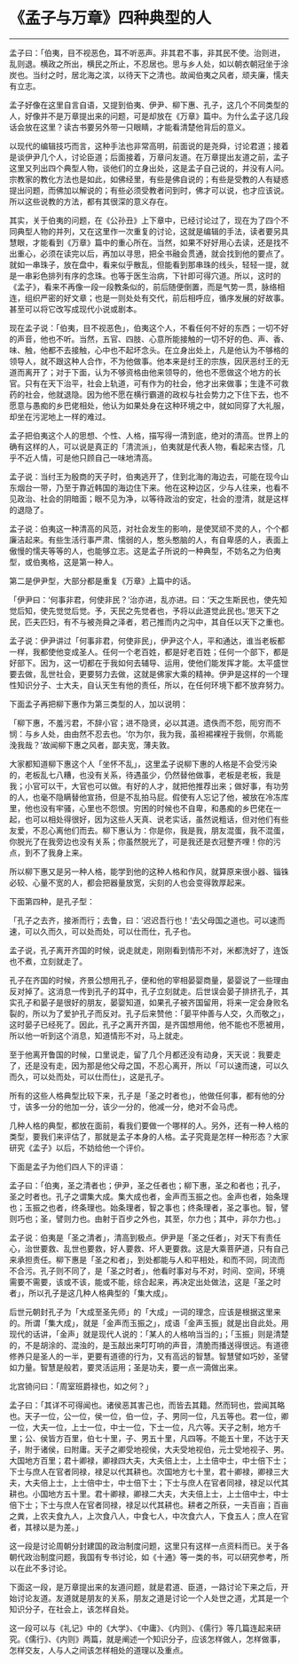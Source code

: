 # 《孟子与万章》四种典型的人

------

孟子曰：「伯夷，目不视恶色，耳不听恶声。非其君不事，非其民不使。治则进，乱则退。横政之所出，横民之所止，不忍居也。思与乡人处，如以朝衣朝冠坐于涂炭也。当纣之时，居北海之滨，以待天下之清也。故闻伯夷之风者，顽夫廉，懦夫有立志。

孟子好像在这里自言自语，又提到伯夷、伊尹、柳下惠、孔子，这几个不同类型的人，好像并不是万章提出来的问题，可是却放在《万章》篇中。为什么孟子这几段话会放在这里？读古书要另外带一只眼睛，才能看清楚他背后的意义。

以现代的编辑技巧而言，这种手法也非常高明，前面说的是尧舜，讨论君道；接着是谈伊尹几个人，讨论臣道；后面接着，万章问友道。在万章提出友道之前，孟子这里又列出四个典型人物，谈他们的立身出处，这是孟子自己说的，并没有人问。宗教家的教化方法也是如此，如佛经里，有些是佛自说的；有些是受教的人有疑惑提出问题，而佛加以解说的；有些必须受教者问到时，佛才可以说，也才应该说。所以这些说教的方法，都有其很深的意义存在。

其实，关于伯夷的问题，在《公孙丑》上下章中，已经讨论过了，现在为了四个不同典型人物的并列，又在这里作一次重复的讨论，这就是编辑的手法，读者要另具慧眼，才能看到《万章》篇中的重心所在。当然，如果不好好用心去读，还是找不出重心，必须在读完以后，再加以寻思，把全书融会贯通，就会找到他的要点了。就如一串珠子，放在盘中，看来似乎散乱，但能看到那串珠的线头，轻轻一提，就是一串彩色排列有序的念珠。也等于医生治病，下针即可得穴道。所以，这时的《孟子》，看来不再像一段一段教条似的，前后随便倒置，而是气势一贯，脉络相连，组织严密的好文章；也是一则处处有交代，前后相呼应，循序发展的好故事。甚至可以将它改写成现代小说或剧本。

现在孟子说：「伯夷，目不视恶色」，伯夷这个人，不看任何不好的东西；一切不好的声音，他也不听。当然，五官、四肢、心意所能接触的一切不好的色、声、香、味、触，他都不去接触，心中也不起坏念头。在立身出处上，凡是他认为不够格的领导人，就不跟这种人合作，不为他做事。他本来是纣王的宗族，因厌恶纣王的无道而离开了；对于下面，认为不够资格由他来领导的，他也不愿做这个地方的长官。只有在天下治平，社会上轨道，可有作为的社会，他才出来做事；生逢不可救药的社会，他就退隐。因为他不愿在横行霸道的政权与社会势力之下住下去，也不愿意与愚痴的乡巴佬相处，他认为如果处身在这种环境之中，就如同穿了大礼服，却坐在污泥地上一样的难过。

孟子把伯夷这个人的思想、个性、人格，描写得一清到底，绝对的清高。世界上的确有这样的人，可以说是真正的「清流派」，伯夷就是代表人物，看起来古怪，几乎不近人情，可是他只顾自己一味地清高。

孟子说：当纣王为殷商的天子时，伯夷逃开了，住到北海的海边去，可能在现今山东烟台一带，乃至于靠近韩国的海边住下来。他在这种边区，少与人往来，也看不见政治、社会的阴暗面；眼不见为净，以等待政治的安定，社会的澄清，就是这样的退隐了。

孟子说：伯夷这一种清高的风范，对社会发生的影响，是使冥顽不灵的人，个个都廉洁起来。有些生活行事严肃、懦弱的人，憨头憨脑的人，有自卑感的人，表面上傲慢的懦夫等等的人，也能够立志。这是孟子所说的一种典型，不妨名之为伯夷型，或伯夷格，这是第一种人。

第二是伊尹型，大部分都是重复《万章》上篇中的话。

「伊尹曰：‘何事非君，何使非民？’治亦进，乱亦进。曰：‘天之生斯民也，使先知觉后知，使先觉觉后觉。予，天民之先觉者也，予将以此道觉此民也。’思天下之民，匹夫匹妇，有不与被尧舜之泽者，若己推而内之沟中，其自任以天下之重也。

孟子说：伊尹讲过「何事非君，何使非民」，伊尹这个人，平和通达，谁当老板都一样，我都使他变成圣人。任何一个老百姓，都是好老百姓；任何一个部下，都是好部下。因为，这一切都在于我如何去辅导、运用，使他们能发挥才能。太平盛世要去做，乱世社会，更要努力去做，这就是佛家大乘的精神。伊尹是这样的一个理性知识分子、士大夫，自认天生有他的责任，所以，在任何环境下都不放弃努力。

下面孟子再把柳下惠作为第三类型的人，加以说明：

「柳下惠，不羞污君，不辞小官；进不隐贤，必以其道。遗佚而不怨，阨穷而不悯：与乡人处，由由然不忍去也。‘尔为尔，我为我，虽袒裼裸裎于我侧，尔焉能浼我哉？’故闻柳下惠之风者，鄙夫宽，薄夫敦。

大家都知道柳下惠这个人「坐怀不乱」，这里孟子说柳下惠的人格是不会受污染的，老板乱七八糟，也没有关系，待遇虽少，仍然替他做事，老板是老板，我是我；小官可以干，大官也可以做。有好的人才，就把他推荐出来；做好事，有功劳的人，也毫不隐瞒替他宣扬，但是不乱拍马屁。假使有人忘记了他，被放在冷冻库里，他也没有牢骚，心里也不怨恨。穷困的时候也不自卑，和愚痴的乡巴佬在一起，也可以相处得很好，因为这些人天真、说老实话，虽然说粗话，但对他们有些友爱，不忍心离他们而去。柳下惠认为：你是你，我是我，朋友混蛋，我不混蛋，你脱光了在我旁边也没有关系；你虽然脱光了，可是我还是衣冠整齐哩！你的污点，到不了我身上来。

所以柳下惠又是另一种人格，能学到他的这种人格和作风，就算原来很小器、锱铢必较、心量不宽的人，都会把器量放宽，尖刻的人也会变得敦厚起来。

下面第四种，是孔子型：

「孔子之去齐，接淅而行；去鲁，曰：‘迟迟吾行也！’去父母国之道也。可以速而速，可以久而久，可以处而处，可以仕而仕，孔子也。

孟子说，孔子离开齐国的时候，说走就走，刚刚看到情形不对，米都洗好了，连饭也不煮，立刻就走了。

孔子在齐国的时候，齐景公想用孔子，便和他的宰相晏婴商量，晏婴说了一些理由反对掉了。这消息一传到孔子的耳中，孔子立刻就走。后世误会晏子排挤孔子，其实孔子和晏子是很好的朋友，晏婴知道，如果孔子被齐国留用，将来一定会身败名裂的，所以为了爱护孔子而反对。孔子后来赞他：「晏平仲善与人交，久而敬之」，这时晏子已经死了。因此，孔子之离开齐国，是齐国想用他，他不能也不愿被用，所以他一听到这个消息，知道情形不对，马上就走。

至于他离开鲁国的时候，口里说走，留了几个月都还没有动身，天天说：我要走了，还是没有走，因为那是他父母之国，不忍心离开，所以「可以速而速，可以久而久，可以处而处，可以仕而仕」，这是孔子。

所有的这些人格典型比较下来，孔子是「圣之时者也」，他做任何事，都有他的分寸，该多一分的他加一分，该少一分的，他减一分，绝对不会马虎。

几种人格的典型，都放在面前，看我们要做一个哪样的人。另外，还有一种人格的类型，要我们来评估了，那就是孟子本身的人格。孟子究竟是怎样一种形态？大家研究《孟子》以后，不妨给他一个评价。

下面是孟子为他们四人下的评语：

孟子曰：「伯夷，圣之清者也；伊尹，圣之任者也；柳下惠，圣之和者也；孔子，圣之时者也。孔子之谓集大成。集大成也者，金声而玉振之也。金声也者，始条理也；玉振之也者，终条理也。始条理者，智之事也；终条理者，圣之事也。智，譬则巧也；圣，譬则力也。由射于百步之外也，其至，尔力也；其中，非尔力也。」

孟子说：伯夷是「圣之清者」，清高到极点。伊尹是「圣之任者」，对天下有责任心，治世要救、乱世也要救，好人要救、坏人更要救。这是大乘菩萨道，只有自己来承担责任。柳下惠是「圣之和者」，到处都能与人和平相处，和而不同，同流而不合污。孔子则不同了，是「圣之时者」，他看时事对与不对，时间、空间，环境需要不需要，该或不该，能或不能，综合起来，再决定出处做法，这是「圣之时者」，所以孔子是这几种人格典型的「集大成」。

后世元朝封孔子为「大成至圣先师」的「大成」一词的理念，应该是根据这里来的。所谓「集大成」，就是「金声而玉振之」，成语「金声玉振」就是出自此处。用现代的话讲，「金声」就是现代人说的：「某人的人格响当当的」；「玉振」则是清楚的，不是胡涂的、混浊的，是玉敲出来叮叮响的声音，清脆而播送得很远。有道德修养只是圣人的一半，更要有道德的行为，又有高远的智慧。智慧譬如巧妙，圣譬如力量。智慧是般若，要灵活运用；圣是功夫，要一点一滴做出来。

北宫锜问曰：「周室班爵禄也，如之何？」

孟子曰：「其详不可得闻也。诸侯恶其害己也，而皆去其籍。然而轲也，尝闻其略也。天子一位，公一位，侯一位，伯一位，子、男同一位，凡五等也。君一位，卿一位，大夫一位，上士一位，中士一位，下士一位，凡六等。天子之制，地方千里；公、侯皆方百里，伯七十里，子、男五十里，凡四等。不能五十里，不达于天子，附于诸侯，曰附庸。天子之卿受地视侯，大夫受地视伯，元士受地视子、男。大国地方百里；君十卿禄，卿禄四大夫，大夫倍上士，上土倍中士，中士倍下士；下士与庶人在官者同禄，禄足以代其耕也。次国地方七十里，君十卿禄，卿禄三大夫，大夫倍上士，上士倍中士，中士倍下士；下士与庶人在官者同禄，禄足以代其耕也。小国地方五十里。君十卿禄，卿禄二大夫，大夫倍上士，上士倍中士，中士倍下士；下士与庶人在官者同禄，禄足以代其耕也。耕者之所获，一夫百亩；百亩之粪，上农夫食九人，上次食八人，中食七人，中次食六人，下食五人；庶人在官者，其禄以是为差。」

这一段是讨论周朝分封建国的政治制度问题，这里只有这样一点资料而已。关于各朝代政治制度问题，我国有专书讨论，如《十通》等一类的书，可以研究参考，所以在此不多讨论。

下面这一段，是万章提出来的友道问题，就是君道、臣道，一路讨论下来之后，开始讨论友道。友道就是朋友的关系，朋友之道是讨论一个人处世之道，尤其是一个知识分子，在社会上，该怎样自处。

这一段可以与《礼记》中的《大学》、《中庸》、《内则》、《儒行》等几篇连起来研究。《儒行》、《内则》两篇，就是阐述一个知识分子，应该怎样做人，怎样做事，怎样交友，人与人之间该怎样相处的道理以及重点。

